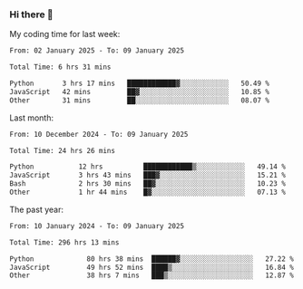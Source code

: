 ### Hi there 👋

My coding time for last week:

<!--START_SECTION:week-->

```txt
From: 02 January 2025 - To: 09 January 2025

Total Time: 6 hrs 31 mins

Python       3 hrs 17 mins   ████████████▓░░░░░░░░░░░░   50.49 %
JavaScript   42 mins         ██▓░░░░░░░░░░░░░░░░░░░░░░   10.85 %
Other        31 mins         ██░░░░░░░░░░░░░░░░░░░░░░░   08.07 %
```

<!--END_SECTION:week-->

Last month:

<!--START_SECTION:month-->

```txt
From: 10 December 2024 - To: 09 January 2025

Total Time: 24 hrs 26 mins

Python           12 hrs          ████████████▒░░░░░░░░░░░░   49.14 %
JavaScript       3 hrs 43 mins   ███▓░░░░░░░░░░░░░░░░░░░░░   15.21 %
Bash             2 hrs 30 mins   ██▓░░░░░░░░░░░░░░░░░░░░░░   10.23 %
Other            1 hr 44 mins    █▓░░░░░░░░░░░░░░░░░░░░░░░   07.13 %
```

<!--END_SECTION:month-->

The past year:

<!--START_SECTION:year-->

```txt
From: 10 January 2024 - To: 09 January 2025

Total Time: 296 hrs 13 mins

Python             80 hrs 38 mins  ██████▓░░░░░░░░░░░░░░░░░░   27.22 %
JavaScript         49 hrs 52 mins  ████▒░░░░░░░░░░░░░░░░░░░░   16.84 %
Other              38 hrs 7 mins   ███▒░░░░░░░░░░░░░░░░░░░░░   12.87 %
```

<!--END_SECTION:year-->
